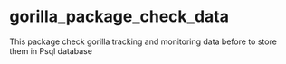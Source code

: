 # gorilla_package_check_data
This package check gorilla tracking and monitoring data before to store them in Psql database
